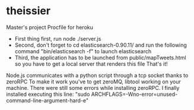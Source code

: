 theissier
=========

Master's project
Procfile for heroku
- First thing first, run node ./server.js
- Second, don't forget to cd elasticsearch-0.90.11/ and run the following command "bin/elasticsearch -f" to launch elasticsearch
- Third, the application has to be launched from public/mapTweets.html so you have to get a local server that renders this file
That's it!

Node.js communicates with a python script through a tcp socket thanks to zeroRPC
To make it work you've to get zeroMQ, libtool working on your machine.
There were still some errors while installing zeroRPC. I finally installed executing this line:
"sudo ARCHFLAGS=-Wno-error=unused-command-line-argument-hard-e"
